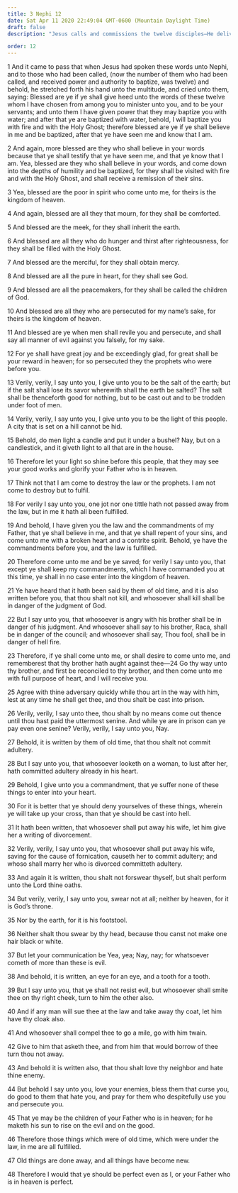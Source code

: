 ```yaml
---
title: 3 Nephi 12
date: Sat Apr 11 2020 22:49:04 GMT-0600 (Mountain Daylight Time)
draft: false
description: "Jesus calls and commissions the twelve disciples—He delivers to the Nephites a discourse similar to the Sermon on the Mount—He speaks the Beatitudes—His teachings transcend and take precedence over the law of Moses—Men are commanded to be perfect even as He and His Father are perfect—Compare Matthew 5. About A.D. 34."

order: 12
---
```

    
1 And it came to pass that when Jesus had spoken these words unto Nephi, and to those who had been called, (now the number of them who had been called, and received power and authority to baptize, was twelve) and behold, he stretched forth his hand unto the multitude, and cried unto them, saying: Blessed are ye if ye shall give heed unto the words of these twelve whom I have chosen from among you to minister unto you, and to be your servants; and unto them I have given power that they may baptize you with water; and after that ye are baptized with water, behold, I will baptize you with fire and with the Holy Ghost; therefore blessed are ye if ye shall believe in me and be baptized, after that ye have seen me and know that I am.

2 And again, more blessed are they who shall believe in your words because that ye shall testify that ye have seen me, and that ye know that I am. Yea, blessed are they who shall believe in your words, and come down into the depths of humility and be baptized, for they shall be visited with fire and with the Holy Ghost, and shall receive a remission of their sins.

3 Yea, blessed are the poor in spirit who come unto me, for theirs is the kingdom of heaven.

4 And again, blessed are all they that mourn, for they shall be comforted.

5 And blessed are the meek, for they shall inherit the earth.

6 And blessed are all they who do hunger and thirst after righteousness, for they shall be filled with the Holy Ghost.

7 And blessed are the merciful, for they shall obtain mercy.

8 And blessed are all the pure in heart, for they shall see God.

9 And blessed are all the peacemakers, for they shall be called the children of God.

10 And blessed are all they who are persecuted for my name’s sake, for theirs is the kingdom of heaven.

11 And blessed are ye when men shall revile you and persecute, and shall say all manner of evil against you falsely, for my sake.

12 For ye shall have great joy and be exceedingly glad, for great shall be your reward in heaven; for so persecuted they the prophets who were before you.

13 Verily, verily, I say unto you, I give unto you to be the salt of the earth; but if the salt shall lose its savor wherewith shall the earth be salted? The salt shall be thenceforth good for nothing, but to be cast out and to be trodden under foot of men.

14 Verily, verily, I say unto you, I give unto you to be the light of this people. A city that is set on a hill cannot be hid.

15 Behold, do men light a candle and put it under a bushel? Nay, but on a candlestick, and it giveth light to all that are in the house.

16 Therefore let your light so shine before this people, that they may see your good works and glorify your Father who is in heaven.

17 Think not that I am come to destroy the law or the prophets. I am not come to destroy but to fulfil.

18 For verily I say unto you, one jot nor one tittle hath not passed away from the law, but in me it hath all been fulfilled.

19 And behold, I have given you the law and the commandments of my Father, that ye shall believe in me, and that ye shall repent of your sins, and come unto me with a broken heart and a contrite spirit. Behold, ye have the commandments before you, and the law is fulfilled.

20 Therefore come unto me and be ye saved; for verily I say unto you, that except ye shall keep my commandments, which I have commanded you at this time, ye shall in no case enter into the kingdom of heaven.

21 Ye have heard that it hath been said by them of old time, and it is also written before you, that thou shalt not kill, and whosoever shall kill shall be in danger of the judgment of God.

22 But I say unto you, that whosoever is angry with his brother shall be in danger of his judgment. And whosoever shall say to his brother, Raca, shall be in danger of the council; and whosoever shall say, Thou fool, shall be in danger of hell fire.

23 Therefore, if ye shall come unto me, or shall desire to come unto me, and rememberest that thy brother hath aught against thee—24 Go thy way unto thy brother, and first be reconciled to thy brother, and then come unto me with full purpose of heart, and I will receive you.

25 Agree with thine adversary quickly while thou art in the way with him, lest at any time he shall get thee, and thou shalt be cast into prison.

26 Verily, verily, I say unto thee, thou shalt by no means come out thence until thou hast paid the uttermost senine. And while ye are in prison can ye pay even one senine? Verily, verily, I say unto you, Nay.

27 Behold, it is written by them of old time, that thou shalt not commit adultery.

28 But I say unto you, that whosoever looketh on a woman, to lust after her, hath committed adultery already in his heart.

29 Behold, I give unto you a commandment, that ye suffer none of these things to enter into your heart.

30 For it is better that ye should deny yourselves of these things, wherein ye will take up your cross, than that ye should be cast into hell.

31 It hath been written, that whosoever shall put away his wife, let him give her a writing of divorcement.

32 Verily, verily, I say unto you, that whosoever shall put away his wife, saving for the cause of fornication, causeth her to commit adultery; and whoso shall marry her who is divorced committeth adultery.

33 And again it is written, thou shalt not forswear thyself, but shalt perform unto the Lord thine oaths.

34 But verily, verily, I say unto you, swear not at all; neither by heaven, for it is God’s throne.

35 Nor by the earth, for it is his footstool.

36 Neither shalt thou swear by thy head, because thou canst not make one hair black or white.

37 But let your communication be Yea, yea; Nay, nay; for whatsoever cometh of more than these is evil.

38 And behold, it is written, an eye for an eye, and a tooth for a tooth.

39 But I say unto you, that ye shall not resist evil, but whosoever shall smite thee on thy right cheek, turn to him the other also.

40 And if any man will sue thee at the law and take away thy coat, let him have thy cloak also.

41 And whosoever shall compel thee to go a mile, go with him twain.

42 Give to him that asketh thee, and from him that would borrow of thee turn thou not away.

43 And behold it is written also, that thou shalt love thy neighbor and hate thine enemy.

44 But behold I say unto you, love your enemies, bless them that curse you, do good to them that hate you, and pray for them who despitefully use you and persecute you.

45 That ye may be the children of your Father who is in heaven; for he maketh his sun to rise on the evil and on the good.

46 Therefore those things which were of old time, which were under the law, in me are all fulfilled.

47 Old things are done away, and all things have become new.

48 Therefore I would that ye should be perfect even as I, or your Father who is in heaven is perfect.
